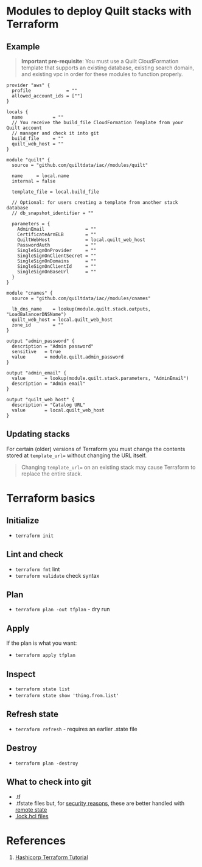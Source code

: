 # Modules to deploy Quilt stacks with Terraform

## Example

> **Important pre-requisite**: You must use a Quilt CloudFormation template
> that supports an existing database, existing search domain, and existing vpc
> in order for these modules to function properly.

```hcl
provider "aws" {
  profile             = ""
  allowed_account_ids = [""]
}

locals {
  name           = ""
  // You receive the build_file CloudFormation Template from your Quilt account
  // manager and check it into git
  build_file     = ""
  quilt_web_host = ""
}

module "quilt" {
  source = "github.com/quiltdata/iac//modules/quilt"

  name     = local.name
  internal = false

  template_file = local.build_file

  // Optional: for users creating a template from another stack database
  // db_snapshot_identifier = ""

  parameters = {
    AdminEmail               = ""
    CertificateArnELB        = ""
    QuiltWebHost             = local.quilt_web_host
    PasswordAuth             = ""
    SingleSignOnProvider     = ""
    SingleSignOnClientSecret = ""
    SingleSignOnDomains      = ""
    SingleSignOnClientId     = ""
    SingleSignOnBaseUrl      = ""
  }
}

module "cnames" {
  source = "github.com/quiltdata/iac//modules/cnames"

  lb_dns_name    = lookup(module.quilt.stack.outputs, "LoadBalancerDNSName")
  quilt_web_host = local.quilt_web_host
  zone_id        = ""
}

output "admin_password" {
  description = "Admin password"
  sensitive   = true
  value       = module.quilt.admin_password
}

output "admin_email" {
  value       = lookup(module.quilt.stack.parameters, "AdminEmail")
  description = "Admin email"
}

output "quilt_web_host" {
  description = "Catalog URL"
  value       = local.quilt_web_host
}
```

## Updating stacks

For certain (older) versions of Terraform you must change the contents stored 
at `template_url=` without changing the URL itself.

> Changing `template_url=` on an existing stack may cause Terraform to
> replace the entire stack.

# Terraform basics

## Initialize
* `terraform init`

## Lint and check
* `terraform fmt` lint
* `terraform validate` check syntax

## Plan
* `terraform plan -out tfplan` - dry run

## Apply
If the plan is what you want:
* `terraform apply tfplan`

## Inspect
* `terraform state list`
* `terraform state show 'thing.from.list'`

## Refresh state
* `terraform refresh` - requires an earlier .state file

## Destroy
* `terraform plan -destroy`

## What to check into git
* .tf
* .tfstate files but,
for [security reasons](https://stackoverflow.com/questions/38486335/should-i-commit-tfstate-files-to-git),
these are better handled with
[remote state](https://developer.hashicorp.com/terraform/language/state/remote)
* [.lock.hcl files](https://stackoverflow.com/questions/67963719/should-terraform-lock-hcl-be-included-in-the-gitignore-file)

# References
1. [Hashicorp Terraform Tutorial](https://developer.hashicorp.com/terraform/tutorials/aws-get-started/aws-build)
